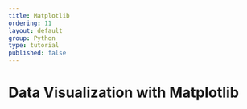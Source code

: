 ```yaml
---
title: Matplotlib
ordering: 11
layout: default
group: Python
type: tutorial
published: false
---
```


# Data Visualization with Matplotlib



